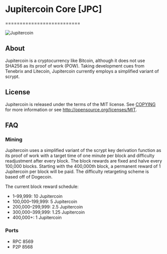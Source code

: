 # Jupitercoin Core [JPC]
==========================

![Jupitercoin](http://i.imgur.com/JdBkcou.png)

## About
Jupitercoin is a cryptocurrency like Bitcoin, although it does not use SHA256 as its proof of work (POW). Taking development cues from Tenebrix and Litecoin, Jupitercoin currently employs a simplified variant of scrypt.

## License
Jupitercoin is released under the terms of the MIT license. See [COPYING](COPYING)
for more information or see http://opensource.org/licenses/MIT.

## FAQ

### Mining
Jupitercoin uses a simplified variant of the scrypt key derivation function as its proof of work with a target time of one minute per block and difficulty readjustment after every block. The block rewards are fixed and halve every 100,000 blocks. Starting with the 400,000th block, a permanent reward of 1 Jupitercoin per block will be paid.  The difficulty retargeting scheme is based off of Dogecoin.

The current block reward schedule:

* 1–99,999: 10 Jupitercoin 
* 100,000–199,999: 5 Jupitercoin
* 200,000–299,999: 2.5 Jupitercoin
* 300,000–399,999: 1.25 Jupitercoin
* 400,000+: 1 Jupitercoin

### Ports

* RPC 8569
* P2P 8568
